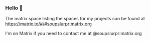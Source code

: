 ### Hello 👋

<!--
**soupslurpr/soupslurpr** is a ✨ _special_ ✨ repository because its `README.md` (this file) appears on your GitHub profile.

Here are some ideas to get you started:

- 🔭 I’m currently working on ...
- 🌱 I’m currently learning ...
- 👯 I’m looking to collaborate on ...
- 🤔 I’m looking for help with ...
- 💬 Ask me about ...
- 📫 How to reach me: ...
- 😄 Pronouns: ...
- ⚡ Fun fact: ...
-->

The matrix space listing the spaces for my projects can be found at https://matrix.to/#/#soupslurpr:matrix.org

I'm on Matrix if you need to contact me at
@soupslurpr:matrix.org
